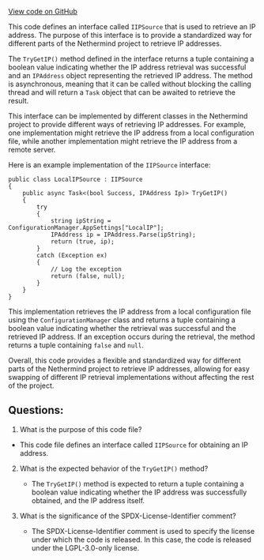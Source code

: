 [View code on GitHub](https://github.com/NethermindEth/nethermind/src/Nethermind/Nethermind.Network/IP/IIPSource.cs)

This code defines an interface called `IIPSource` that is used to retrieve an IP address. The purpose of this interface is to provide a standardized way for different parts of the Nethermind project to retrieve IP addresses. 

The `TryGetIP()` method defined in the interface returns a tuple containing a boolean value indicating whether the IP address retrieval was successful and an `IPAddress` object representing the retrieved IP address. The method is asynchronous, meaning that it can be called without blocking the calling thread and will return a `Task` object that can be awaited to retrieve the result.

This interface can be implemented by different classes in the Nethermind project to provide different ways of retrieving IP addresses. For example, one implementation might retrieve the IP address from a local configuration file, while another implementation might retrieve the IP address from a remote server.

Here is an example implementation of the `IIPSource` interface:

```
public class LocalIPSource : IIPSource
{
    public async Task<(bool Success, IPAddress Ip)> TryGetIP()
    {
        try
        {
            string ipString = ConfigurationManager.AppSettings["LocalIP"];
            IPAddress ip = IPAddress.Parse(ipString);
            return (true, ip);
        }
        catch (Exception ex)
        {
            // Log the exception
            return (false, null);
        }
    }
}
```

This implementation retrieves the IP address from a local configuration file using the `ConfigurationManager` class and returns a tuple containing a boolean value indicating whether the retrieval was successful and the retrieved IP address. If an exception occurs during the retrieval, the method returns a tuple containing `false` and `null`.

Overall, this code provides a flexible and standardized way for different parts of the Nethermind project to retrieve IP addresses, allowing for easy swapping of different IP retrieval implementations without affecting the rest of the project.
## Questions: 
 1. What is the purpose of this code file?
   - This code file defines an interface called `IIPSource` for obtaining an IP address.

2. What is the expected behavior of the `TryGetIP()` method?
   - The `TryGetIP()` method is expected to return a tuple containing a boolean value indicating whether the IP address was successfully obtained, and the IP address itself.

3. What is the significance of the SPDX-License-Identifier comment?
   - The SPDX-License-Identifier comment is used to specify the license under which the code is released. In this case, the code is released under the LGPL-3.0-only license.